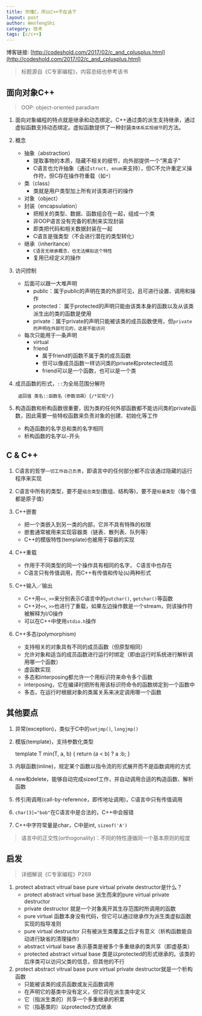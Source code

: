 ```yaml
---
title: 你懂C，所以C++不在话下
layout: post
author: WenfengShi
category: 技术
tags: [c/c++]
---
```

博客链接: [http://codeshold.com/2017/02/c_and_cplusplus.html](http://codeshold.com/2017/02/c_and_cplusplus.html)

> 标题源自《C专家编程》，内容总结也参考该书

## 面向对象C++

> OOP: object-oriented paradiam

1. 面向对象编程的特点就是继承和动态绑定。C++通过类的派生支持继承，通过虚拟函数支持动态绑定。虚拟函数提供了一种封装`类体系实现细节`的方法。

2. 概念
    - 抽象（abstraction）
        - 提取事物的本质，隐藏不相关的细节，向外部提供一个“黑盒子”
        - C语言也允许抽象（通过`struct, enum`来支持），但C不允许重定义操作符，但C存在操作符重载（如`*`）
    - 类（class）
        - 类就是用户类型加上所有对该类进行的操作
    - 对象（object）
    - 封装（encapsulation）
        - 把相关的类型、数据、函数组合在一起，组成一个类
        - 非OOP语言没有完备的机制来实现封装
        - 即类把代码和相关数据封装在一起
        - C语言是强类型（不会进行潜在的类型转化）
    - 继承（inheritance）
        - `C语言无继承概念，也无法模拟这个特性`
        - 复用已经定义的操作


3. 访问控制
    - 后面可以跟一大堆声明
        - public：属于public的声明在类的外部可见，且可进行设置、调用和操作
        - protected： 属于protected的声明只能由该类本身的函数以及从该类派生出的类的函数是使用
        - private：属于private的声明只能被该类的成员函数使用，但`private的声明在外部可见的，这是不能访问`
    - 每次只能用于一条声明
        - virtual
        - friend
            - 属于friend的函数不属于类的成员函数
            - 但可以像成员函数一样访问类的private和protected成员
            - friend可以是一个函数，也可以是一个类

4. 成员函数的形式，`::`为全局范围分解符

        返回值 类名::函数名（参数泪飙）{/*实现*/}

5. 构造函数和析构函数很重要，因为类的任何外部函数都不能访问类的private函数，因此需要一些特权函数来负责对象的创建、初始化等工作
    - 构造函数的名字总和类的名字相同
    - 析构函数的名字以`~`开头


## C & C++

1. C语言的哲学`一切工作自己负责`，即语言中的任何部分都不应该通过隐藏的运行程序来实现

2. C语言中所有的类型，要不是`组合类型`(数组、结构等)，要不是`标量类型`（每个值都是原子值）

3. C++嵌套
    - 把一个类嵌入到另一类的内部，它并不具有特殊的权限
    - 嵌套通常被用来实现容器类（链表、散列表、队列等）
    - C++的模版特性(template)也被用于容器的实现

4. C++重载
    - 作用于不同类型的同一个操作具有相同的名字， C语言中也存在
    - C语言只有传值调用，而C++有传值和传址(`&`)两种形式

5. C++输入／输出
    - C++用`<<`, `>>`来分别表示C语言中的`putchar()`, `getchar()`等函数
    - C++对`<<`, `>>`也进行了重载，如果左边操作数是一个stream，则该操作符被解释为I/O操作
    - 可以在C++中使用`stdio.h`操作

6. C++多态(polymorphism)
    - 支持相关的对象具有不同的成员函数（但原型相同）
    - 允许对象和适当的成员函数进行运行时绑定（即由运行时系统进行解析调用哪一个函数）
    - 虚函数实现
    - 多态和interposing都允许一个用标识符来命令多个函数
    - interposing，它在编译时把所有用该标识符命令的函数绑定到一个函数中
    - 多态，在运行时根据对象的类属关系来决定调用哪一个函数

## 其他要点

1. 异常(exception)，类似于C中的`setjmp()`, `longjmp()`
2. 模版(template)，支持参数化类型

    template<class T> T min(T, a, b) { return (a < b) ? a :b; }

3. 内联函数(inline)，规定某个函数以指令流的形式展开而不是函数调用的方式
4. new和delete，能够自动完成sizeof工作，并自动调用合适的构造函数、解析函数
5. 传引用调用(call-by-reference，即传地址调用)，C语言中只有传值调用
6. `char[3]="bob"`在C语言中是合法的，C++中会报错
7. C++中字符常量是char，C中是int, `sizeof('A')`


> 语言中的正交性(orthogonality)：不同的特性遵循同一个基本原则的程度


## 启发

> 详细解说《C专家编程》P269
 
1. protect abstract vitrual base pure virtual private destructor是什么？
    - protect abstract virtual base 派生而来的pure virtual private destructor
    - private destructor 就是一个对象离开其生存范围时所调用的函数
    - pure virtual 函数本身没有代码，但它可以通过继承作为派生类虚拟函数实现的指导准则
    - pure virtual destructor 只有被派生类覆盖之后才有意义（析构函数能自动进行缺省的清理操作）
    - abstract virtual base 表示基类是被多个多重继承的类共享（即虚基类）
    - protected abstract virtual base 类是以protected的形式继承的。该类的后序类可以访问父类的信息，但其他的不行
2. protect abstract vitrual base pure virtual private destructor就是一个析构函数
    - 只能被该类的成员函数或友元函数调用
    - 在声明它的基类中没有定义，但它将在派生类中定义
    - 它（指派生类的）共享一个多重继承的积累
    - 它（指基类的）以protected方式继承


